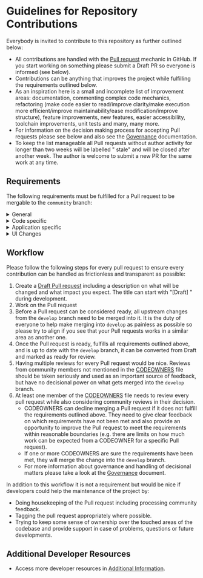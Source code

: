 # Guidelines for Repository Contributions

Everybody is invited to contribute to this repository as further outlined below:

* All contributions are handled with the [Pull request](https://github.com/SynthstromAudible/DelugeFirmware/pulls)
  mechanic in GitHub. If you start working on something please submit a Draft PR so everyone is informed (see below).
* Contributions can be anything that improves the project while fulfilling the requirements outlined below.
* As an inspiration here is a small and incomplete list of improvement areas: documentation, commenting complex code
  mechanics, refactoring (make code easier to read/improve clarity/make execution more efficient/improve
  maintainability/ease modification/improve structure), feature improvements, new features, easier accessibility,
  toolchain improvements, unit tests and many, many more.
* For information on the decision making process for accepting Pull requests please see below and also see
  the [Governance](GOVERNANCE.md) documentation.
* To keep the list manageable all Pull requests without author activity for longer than two weeks will be labelled "
  stale" and will be closed after another week. The author is welcome to submit a new PR for the same work at any time.

## Requirements

The following requirements must be fulfilled for a Pull request to be mergable to the `community` branch:

<details><summary>General</summary>

* The contribution must be meaningful to the project. There must be a clear and articulate link between the change and
  an improvement for the developers, users or overall community.
* The Pull request must have a clear scope outlined in the description, please don't commit changes unrelated to the
  scope.
* Refactoring files changed for or related to the Pull request are encouraged. This includes improving code structure
  and file organisation.
* The description of the Pull request must also contain information on what functional areas have been touched and
  should be tested, ideally including a small test manual
* Appropriate branch name, if possible following standard conventions like git flow (e.g.
  feature/shiny_new_feature_name).
* No small Pull requests exclusively fixing single insignificant typos in code comments, one-off formatting mistakes or
  whitespace. Aggregate Pull requests fixing bigger areas can be accepted. (note: this is just for non-code fixes, fixing small bugs is encouraged!)
* Automated and low effort Pull requests will not be will not be tolerated or accepted (
  see [Hacktoberfest](https://blog.domenic.me/hacktoberfest/) for an example on why this rule is necessary).

</details>		
<details><summary>Code specific</summary>

* All project files, especially source files need to have a compatible license with the project.
  See [LICENSE](../LICENSE).
* There is no written standard on code guidelines yet but please make your code match the existing style as much as possible.
* Exception: the old code uses GOTOs and single returns heavily - new C++ code should favour other flow control methods 
  and early returns instead, the old code is a result of the project's roots in C.
* Clang Format runs on CI following the config in .clang-format. As there are slight differences between versions, we
  provide a command "./dbt format" to run the CI version exactly, which should gaurantee that your PR passes the checks
* All changes to the firmware have to be tested on a best effort basis to make sure they work as expected and don't
  break any existing functionality before submitting as ready to merge. This does not apply to Draft Pull requests.
* All changes need to be compatible with all available hardware variants, this currently includes OLED and 7-Segment.
* All changes need to be compatible with the currently official toolchain as described in the [Readme](../README.md).
* Acceptance of the continuous integration (CI) system is also required. It will automatically build open pull requests
  and check for compilation, formatting and in the future possibly unit testing.

</details>		
<details><summary>Application specific</summary>

* Pull requests that change how users can interact with the device or massively alter system performance (> 3% permanent
  cycle load) require either:
    * A runtime configuration setting that allows users to enable or disable the feature/change in behavior. See
      documentation on adding optional feature settings (Pull request #56).
    * Or if a runtime setting is not possible, a preprocessor switch that allows creating firmware without the change.
* Changes that massively increase image size (> 5% of total memory) also require a preprocessor switch starting with "
  FEATURE_" so they can be enabled or disabled.
* If the Pull request requires changes in structure of user files (e.g. project/synth or other xml files) or flash
  configuration:
    * It must ensure that files or flash configuration created with the official firmware or previous community releases
      stay compatible or are automatically upgraded (upward compatibility).
    * If possible files and flash configuration created with the changes of the Pull request can be used with older
      firmwares not having the change (downward compatibility). Older firmwares must not break if a newer configuration
      was stored on the device.
* If the Pull request changes end user behavoir or introduces new features, a new entry in
  the [CommunityFeatures.md](community_features.md) file needs to be created in the preexisting style describing the
  feature and its options as a small manual to users. This includes all runtime and compile time flags which shall be
  named in respective sections.

</details>		
<details><summary>UI Changes</summary>

Changes to the existing UI should follow the following process:

* Ensure they meet the guidelines set out in [UX Principles](ux_principles.md)
* Place the change in the community feature menu for one beta cycle
* Following a full beta cycle and user feedback, open a poll on the feature
* At the end of the beta cycle there will be a community meeting on Discord to discuss changes
* Given maintainer approval and positive feedback, the feature can be moved from the community menu to the default UI.
</details>

## Workflow

Please follow the following steps for every pull request to ensure every contribution can be handled as frictionless and
transparent as possible:

1. Create a [Draft Pull request](https://github.blog/2019-02-14-introducing-draft-pull-requests/) including a
   description on what will be changed and what impact you expect. The title can start with "[Draft] " during
   development.
2. Work on the Pull request
3. Before a Pull request can be considered ready, all upstream changes from the `develop` branch need to be merged into
   it. It is the duty of everyone to help make merging into `develop` as painless as possible so please try to align if
   you see that your Pull requests works in a similar area as another one.
4. Once the Pull request is ready, fulfills all requirements outlined above, and is up to date with the `develop`
   branch, it can be converted from Draft and marked as ready for review.
5. Having multiple reviews for every Pull request would be nice. Reviews from community members not mentioned in
   the [CODEOWNERS](../CODEOWNERS) file should be taken seriously and used as an important source of feedback, but have
   no decisional power on what gets merged into the `develop` branch.
6. At least one member of the [CODEOWNERS](../CODEOWNERS) file needs to review every pull request while also considering
   community reviews in their decision.
    * CODEOWNERS can decline merging a Pull request if it does not fulfill the requirements outlined above. They need to
      give clear feedback on which requirements have not been met and also provide an opportunity to improve the Pull
      request to meet the requirements within reasonable boundaries (e.g. there are limits on how much work can be
      expected from a CODEOWNER for a specific Pull request).
    * If one or more CODEOWNERS are sure the requirements have been met, they will merge the change into the `develop`
      branch.
    * For more information about governance and handling of decisional matters please take a look at
      the [Governance](GOVERNANCE.md) document.

In addition to this workflow it is not a requirement but would be nice if developers could help the maintenance of the
project by:

* Doing housekeeping of the Pull request including processing community feedback.
* Tagging the pull request appropriately where possible.
* Trying to keep some sense of ownership over the touched areas of the codebase and provide support in case of problems,
  questions or future developments.

## Additional Developer Resources

* Access more developer resources in [Additional Information](/docs/dev/additional_info.md).
